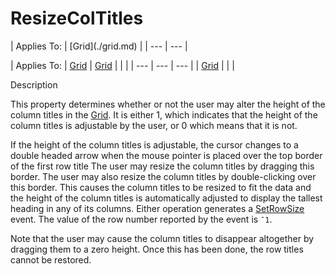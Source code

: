 




<h1 class="heading"><span class="name">ResizeColTitles</span></h1>
| Applies To: | [Grid](./grid.md) |
| --- | ---  |

| Applies To: | [Grid](./grid.md) | [Grid](./grid.md) |  |  |
| --- | --- | ---  |
| [Grid](./grid.md) |  |  |


Description


This property determines whether or not the user may alter the height of the column titles in the [Grid](./grid.md). It is either 1, which indicates that the height of the column titles is adjustable by the user, or 0 which means that it is not.


If the height of the column titles is adjustable, the cursor changes to a double headed arrow when the mouse pointer is placed over the top border of the first row title  The user may resize the column titles by dragging this border. The user may also resize the column titles by double-clicking over this border. This causes the column titles to be resized to fit the data and the height of the column titles is automatically adjusted to display the tallest heading in any of its columns. Either operation generates a [SetRowSize](./setrowsize.md) event. The value of the row number reported by the event is `¯1`.


Note that the user may cause the column titles to disappear altogether by dragging them to a zero height. Once this has been done, the row titles cannot be restored.



